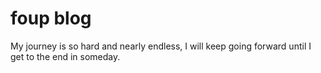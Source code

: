 # foup blog
My journey is so hard and nearly endless, I will keep going forward until I get to the end in someday.
